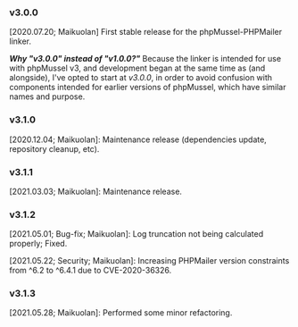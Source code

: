### v3.0.0

[2020.07.20; Maikuolan] First stable release for the phpMussel-PHPMailer linker.

__*Why "v3.0.0" instead of "v1.0.0?"*__ Because the linker is intended for use with phpMussel v3, and development began at the same time as (and alongside), I've opted to start at *v3.0.0*, in order to avoid confusion with components intended for earlier versions of phpMussel, which have similar names and purpose.

### v3.1.0

[2020.12.04; Maikuolan]: Maintenance release (dependencies update, repository cleanup, etc).

### v3.1.1

[2021.03.03; Maikuolan]: Maintenance release.

### v3.1.2

[2021.05.01; Bug-fix; Maikuolan]: Log truncation not being calculated properly; Fixed.

[2021.05.22; Security; Maikuolan]: Increasing PHPMailer version constraints from ^6.2 to ^6.4.1 due to CVE-2020-36326.

### v3.1.3

[2021.05.28; Maikuolan]: Performed some minor refactoring.

